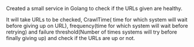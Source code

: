 Created a small service in Golang to check if the URLs given are healthy.

It will take URLs to be checked, CrawlTime( time for which system will wait before giving up on URL), frequency(time for which system will wait before retrying) and failure threshold(Number of times systems will try before finally giving up) and check if the URLs are up or not. 


